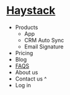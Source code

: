 # [Haystack](/)

- Products
    + App
    + CRM Auto Sync
    + Email Signature
- Pricing
- Blog
- [FAQS](/faq)
- About us
- Contact us
^
- Log in